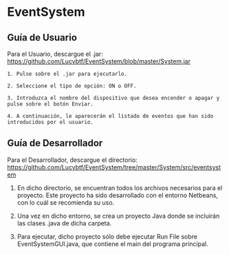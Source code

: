# EventSystem


## Guía de Usuario

Para el Usuario, descargue el .jar: https://github.com/Lucybtf/EventSystem/blob/master/System.jar

    1. Pulse sobre el .jar para ejecutarlo.

    2. Seleccione el tipo de opción: ON o OFF.

    3. Introduzca el nombre del dispositivo que desea encender o apagar y pulse sobre el botón Enviar.

    4. A continuación, le aparecerán el listado de eventos que han sido introducidos por el usuario.


## Guía de Desarrollador

Para el Desarrollador, descargue el directorio: https://github.com/Lucybtf/EventSystem/tree/master/System/src/eventsystem

1. En dicho directorio, se encuentran todos los archivos necesarios para el proyecto. Este proyecto ha sido desarrollado con el entorno Netbeans, con lo cuál se recomienda su uso.

2. Una vez en dicho entorno, se crea un proyecto Java donde se incluirán las clases .java de dicha carpeta.

3. Para ejecutar, dicho proyecto sólo debe ejecutar Run File sobre EventSystemGUI.java, que contiene el main del programa principal.
